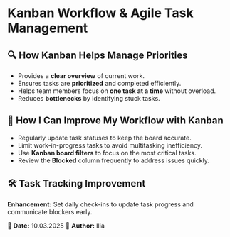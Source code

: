 # Kanban Workflow & Agile Task Management

## 🔍 How Kanban Helps Manage Priorities

- Provides a **clear overview** of current work.
- Ensures tasks are **prioritized** and completed efficiently.
- Helps team members focus on **one task at a time** without overload.
- Reduces **bottlenecks** by identifying stuck tasks.

## 🚀 How I Can Improve My Workflow with Kanban

- Regularly update task statuses to keep the board accurate.
- Limit work-in-progress tasks to avoid multitasking inefficiency.
- Use **Kanban board filters** to focus on the most critical tasks.
- Review the **Blocked** column frequently to address issues quickly.

## 🛠️ Task Tracking Improvement

**Enhancement:** Set daily check-ins to update task progress and communicate blockers early.

📅 **Date:** 10.03.2025
👤 **Author:** Ilia
